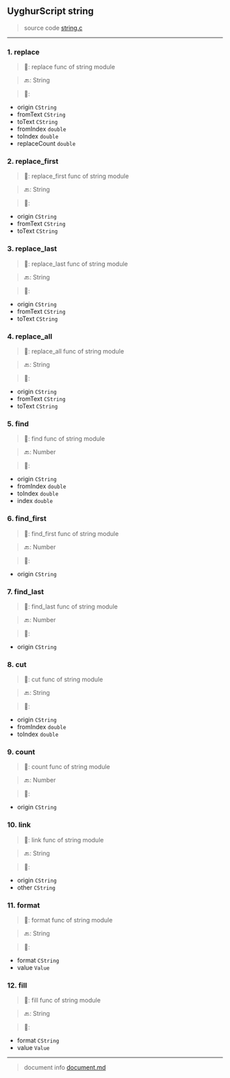 
## UyghurScript string

> source code [string.c](../../uyghur/internals/string.c)
---

### 1. replace

> 📝:  replace func of string module

> 🔙: String

> 🛒: 
* origin  `CString`
* fromText  `CString`
* toText  `CString`
* fromIndex  `double`
* toIndex  `double`
* replaceCount  `double`


### 2. replace_first

> 📝:  replace_first func of string module

> 🔙: String

> 🛒: 
* origin  `CString`
* fromText  `CString`
* toText  `CString`


### 3. replace_last

> 📝:  replace_last func of string module

> 🔙: String

> 🛒: 
* origin  `CString`
* fromText  `CString`
* toText  `CString`


### 4. replace_all

> 📝:  replace_all func of string module

> 🔙: String

> 🛒: 
* origin  `CString`
* fromText  `CString`
* toText  `CString`


### 5. find

> 📝:  find func of string module

> 🔙: Number

> 🛒: 
* origin  `CString`
* fromIndex  `double`
* toIndex  `double`
* index  `double`


### 6. find_first

> 📝:  find_first func of string module

> 🔙: Number

> 🛒: 
* origin  `CString`


### 7. find_last

> 📝:  find_last func of string module

> 🔙: Number

> 🛒: 
* origin  `CString`


### 8. cut

> 📝:  cut func of string module

> 🔙: String

> 🛒: 
* origin  `CString`
* fromIndex  `double`
* toIndex  `double`


### 9. count

> 📝:  count func of string module

> 🔙: Number

> 🛒: 
* origin  `CString`


### 10. link

> 📝:  link func of string module

> 🔙: String

> 🛒: 
* origin  `CString`
* other  `CString`


### 11. format

> 📝:  format func of string module

> 🔙: String

> 🛒: 
* format  `CString`
* value  `Value`


### 12. fill

> 📝:  fill func of string module

> 🔙: String

> 🛒: 
* format  `CString`
* value  `Value`


---
> document info [document.md](../README.md)
